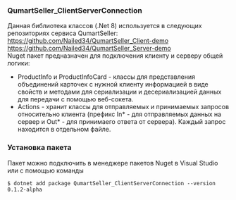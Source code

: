 ### QumartSeller_ClientServerConnection
Данная библиотека классов (.Net 8) используется в следующих репозиториях сервиса QumartSeller:<br/>
https://github.com/Nailed34/QumartSeller_Client-demo <br/>
https://github.com/Nailed34/QumartSeller_Server-demo <br/>
Nuget пакет предназначен для подключения клиенту и серверу общей логики:<br/>
- ProductInfo и ProductInfoCard - классы для представления объединений карточек с нужной клиенту информацией в виде свойств и методами для сериализации и десериализацией данных для передачи с помощью веб-сокета.
- Actions - хранит классы для отправляемых и принимаемых запросов относительно клиента (префикс In* - для отправляемых данных на сервер и Out* - для принимаего ответа от сервера). Каждый запрос находится в отдельном файле.

### Установка пакета <br/>
Пакет можно подключить в менеджере пакетов Nuget в Visual Studio или с помощью команды
```
$ dotnet add package QumartSeller_ClientServerConnection --version 0.1.2-alpha
```
